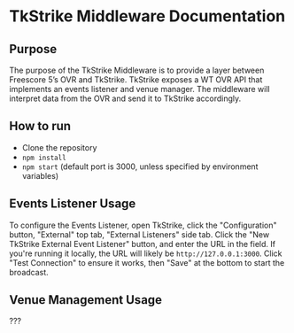 # TkStrike Middleware Documentation
## Purpose
The purpose of the TkStrike Middleware is to provide a layer between Freescore 5’s OVR and TkStrike. TkStrike exposes a WT OVR API that implements an events listener and venue manager. The middleware will interpret data from the OVR and send it to TkStrike accordingly.

## How to run
- Clone the repository
- `npm install`
- `npm start` (default port is 3000, unless specified by environment variables)

## Events Listener Usage
To configure the Events Listener, open TkStrike, click the "Configuration" button, "External" top tab, "External Listeners" side tab. Click the "New TkStrike External Event Listener" button, and enter the URL in the field. If you're running it locally, the URL will likely be `http://127.0.0.1:3000`. Click "Test Connection" to ensure it works, then "Save" at the bottom to start the broadcast.

## Venue Management Usage
???
